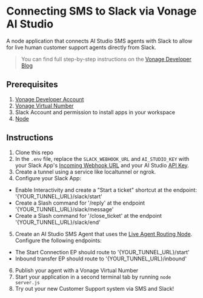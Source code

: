 # Connecting SMS to Slack via Vonage AI Studio
A node application that connects AI Studio SMS agents with Slack to allow for live human customer support agents directly from Slack.

> You can find full step-by-step instructions on the [Vonage Developer Blog]()

## Prerequisites
1. [Vonage Developer Account](https://developer.vonage.com/sign-up)
2. [Vonage Virtual Number](https://dashboard.nexmo.com/your-numbers)
3. Slack Account and permission to install apps in your workspace
4. [Node](https://nodejs.org/en/download) 


## Instructions
1. Clone this repo
2. In the `.env` file, replace the `SLACK_WEBHOOK_URL` and `AI_STUDIO_KEY` with your Slack App's [Incoming Webhook URL](https://api.slack.com/messaging/webhooks) and your AI Studio [API Key](https://studio.docs.ai.vonage.com/api-integration/authentication).
3. Create a tunnel using a service like localtunnel or ngrok.
4. Configure your Slack App:
  * Enable Interactivity and create a "Start a ticket" shortcut at the endpoint: '{YOUR_TUNNEL_URL}/slack/start'
  * Create a Slash command for '/reply' at the endpoint '{YOUR_TUNNEL_URL}/slack/message'
  * Create a Slash command for '/close_ticket' at the endpoint '{YOUR_TUNNEL_URL}/slack/end'
5. Create an AI Studio SMS Agent that uses the [Live Agent Routing Node](https://studio.docs.ai.vonage.com/sms/nodes/actions/live-agent-routing). Configure the following endpoints:
  * The Start Connection EP should route to '{YOUR_TUNNEL_URL}/start'
  * Inbound transfer EP should route to '{YOUR_TUNNEL_URL}/inbound'
6. Publish your agent with a Vonage Virtual Number
7. Start your application in a second terminal tab by running `node server.js`
8. Try out your new Customer Support system via SMS and Slack!
